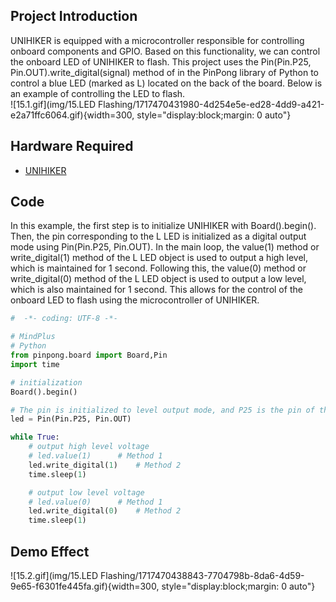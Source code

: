 ## Project Introduction
UNIHIKER is equipped with a microcontroller responsible for controlling onboard components and GPIO. Based on this functionality, we can control the onboard LED of UNIHIKER to flash. This project uses the Pin(Pin.P25, Pin.OUT).write_digital(signal) method of in the PinPong library of Python to control a blue LED (marked as L) located on the back of the board.
Below is an example of controlling the LED to flash.  
![15.1.gif](img/15.LED Flashing/1717470431980-4d254e5e-ed28-4dd9-a421-e2a71ffc6064.gif){width=300, style="display:block;margin: 0 auto"} 

## Hardware Required

- [UNIHIKER](https://www.dfrobot.com/product-2691.html)
## Code
In this example, the first step is to initialize UNIHIKER with Board().begin(). Then, the pin corresponding to the L LED is initialized as a digital output mode using Pin(Pin.P25, Pin.OUT). In the main loop, the value(1) method or write_digital(1) method of the L LED object is used to output a high level, which is maintained for 1 second. Following this, the value(0) method or write_digital(0) method of the L LED object is used to output a low level, which is also maintained for 1 second. This allows for the control of the onboard LED to flash using the microcontroller of UNIHIKER.
```python
#  -*- coding: UTF-8 -*-

# MindPlus
# Python
from pinpong.board import Board,Pin
import time

# initialization
Board().begin()

# The pin is initialized to level output mode, and P25 is the pin of the L light
led = Pin(Pin.P25, Pin.OUT)

while True:
    # output high level voltage
    # led.value(1)		# Method 1
    led.write_digital(1)	# Method 2
    time.sleep(1)

    # output low level voltage
    # led.value(0)		# Method 1
    led.write_digital(0)	# Method 2
    time.sleep(1)
```
## Demo Effect
![15.2.gif](img/15.LED Flashing/1717470438843-7704798b-8da6-4d59-9e65-f6301fe445fa.gif){width=300, style="display:block;margin: 0 auto"}
